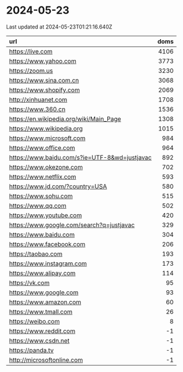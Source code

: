 # 2024-05-23

<!-- BEGIN -->
Last updated at 2024-05-23T01:21:16.640Z

url | doms
:- | -:
https://live.com | 4106
https://www.yahoo.com | 3773
https://zoom.us | 3230
https://www.sina.com.cn | 3068
https://www.shopify.com | 2069
http://xinhuanet.com | 1708
https://www.360.cn | 1536
https://en.wikipedia.org/wiki/Main_Page | 1308
https://www.wikipedia.org | 1015
https://www.microsoft.com | 984
https://www.office.com | 964
https://www.baidu.com/s?ie=UTF-8&wd=justjavac | 892
https://www.okezone.com | 702
https://www.netflix.com | 593
https://www.jd.com/?country=USA | 580
https://www.sohu.com | 515
https://www.qq.com | 502
https://www.youtube.com | 420
https://www.google.com/search?q=justjavac | 329
https://www.baidu.com | 304
https://www.facebook.com | 206
https://taobao.com | 193
https://www.instagram.com | 173
https://www.alipay.com | 114
https://vk.com | 95
https://www.google.com | 93
https://www.amazon.com | 60
https://www.tmall.com | 26
https://weibo.com | 8
https://www.reddit.com | -1
https://www.csdn.net | -1
https://panda.tv | -1
http://microsoftonline.com | -1
<!-- END -->
